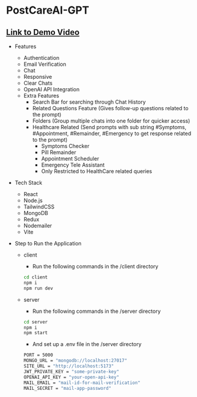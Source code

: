 # PostCareAI-GPT

## [Link to Demo Video](https://drive.google.com/file/d/1yDAlUJm9CLMQKbuWsMi02N7M5k9KZCbH/view?usp=sharing)

- Features
    - Authentication
    - Email Verification
    - Chat
    - Responsive
    - Clear Chats
    - OpenAI API Integration
    - Extra Features
        - Search Bar for searching through Chat History
        - Related  Questions Feature (Gives follow-up questions related to the prompt)
        - Folders (Group multiple chats into one folder for quicker access)
        - Healthcare Related (Send prompts with sub string #Symptoms, #Appointment, #Remainder, #Emergency to get response related to the prompt)
            - Symptoms Checker
            - Pill Remainder
            - Appointment Scheduler
            - Emergency Tele Assistant
            - Only Restricted to HealthCare related queries

- Tech Stack
    - React
    - Node.js
    - TailwindCSS
    - MongoDB
    - Redux
    - Nodemailer
    - Vite

- Step to Run the Application
    - client
        - Run the following commands in the /client directory
        
        ```bash
        cd client
        npm i
        npm run dev
        ```
        
    
    - server
        - Run the following commands in the /server directory
        
        ```bash
        cd server
        npm i
        npm start
        ```
        
        - And set up a .env file in the /server directory
        
        ```bash
        PORT = 5000
        MONGO_URL = "mongodb://localhost:27017"
        SITE_URL = "http://localhost:5173"
        JWT_PRIVATE_KEY = "some-private-key"
        OPENAI_API_KEY = "your-open-api-key"
        MAIL_EMAIL = "mail-id-for-mail-verification"
        MAIL_SECRET = "mail-app-password"
        ```
        
